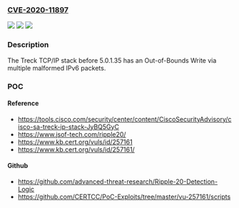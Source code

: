 ### [CVE-2020-11897](https://cve.mitre.org/cgi-bin/cvename.cgi?name=CVE-2020-11897)
![](https://img.shields.io/static/v1?label=Product&message=n%2Fa&color=blue)
![](https://img.shields.io/static/v1?label=Version&message=n%2Fa&color=blue)
![](https://img.shields.io/static/v1?label=Vulnerability&message=n%2Fa&color=brighgreen)

### Description

The Treck TCP/IP stack before 5.0.1.35 has an Out-of-Bounds Write via multiple malformed IPv6 packets.

### POC

#### Reference
- https://tools.cisco.com/security/center/content/CiscoSecurityAdvisory/cisco-sa-treck-ip-stack-JyBQ5GyC
- https://www.jsof-tech.com/ripple20/
- https://www.kb.cert.org/vuls/id/257161
- https://www.kb.cert.org/vuls/id/257161/

#### Github
- https://github.com/advanced-threat-research/Ripple-20-Detection-Logic
- https://github.com/CERTCC/PoC-Exploits/tree/master/vu-257161/scripts
